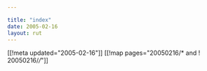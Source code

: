 ```yaml
---

title: "index"
date: 2005-02-16
layout: rut
---
```


[[!meta updated="2005-02-16"]]
[[!map pages="20050216/* and ! 20050216/*/*"]]
